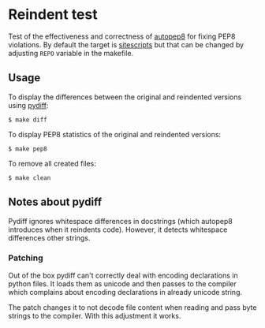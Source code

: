 # Reindent test

Test of the effectiveness and correctness of
[autopep8](https://pypi.python.org/pypi/autopep8) for fixing PEP8
violations. By default the target is
[sitescripts](https://hg.adblockplus.org/sitescripts/)
but that can be changed by adjusting `REPO` variable in the makefile.

## Usage

To display the differences between the original and reindented versions
using [pydiff](https://pypi.python.org/pypi/pydiff):

    $ make diff

To display PEP8 statistics of the original and reindented versions:

    $ make pep8

To remove all created files:

    $ make clean

## Notes about pydiff

Pydiff ignores whitespace differences in docstrings (which autopep8 introduces
when it reindents code). However, it detects whitespace differences other strings.

### Patching

Out of the box pydiff can't correctly deal with encoding declarations
in python files. It loads them as unicode and then passes to the compiler
which complains about encoding declarations in already unicode string.

The patch changes it to not decode file content when reading and pass byte
strings to the compiler. With this adjustment it works.